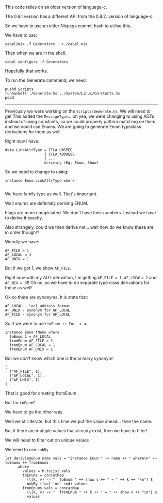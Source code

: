 This code relies on an older version of language-c.

The 0.6.1 version has a different API from the 0.8.2. version of language-c.

So we have to use an older Nixpkgs commit hash to utilise this.

We have to use:

```
cabal2nix -f Generators . >./cabal.nix
```

Then when we are in the shell.

```
cabal configure -f Generators
```

Hopefully that works.

To run the Generate command, we need:

```
pushd Scripts
runhaskell ./Generate.hs ../System/Linux/Constants.hs
popd
```

---

Previously we were working on the `Scripts/Generate.hs`. We will need to get 
This added the `MessageType`... oh yea, we were changing to using ADTs instead of using constants, so we could properly pattern matching on them, and we could use Enums. We are going to generate Enum typeclass derivations for them as well.

Right now I have:

```
data LinkAttrType = IFLA_UNSPEC
                  | IFLA_ADDRESS
                  | ...
                  deriving (Eq, Enum, Show)
```

So we need to change to using:

```
instance Enum LinkAttrType where
  
```

We have family type as well. That's important.

Wait enums are definitely deriving ENUM.

Flags are more complciated. We don't have their numbers. Instead we have to derive it exactly.

Also strangely, could we then derive not... wait how do we know these are in order though!?

Weirdly we have:

```
AF_FILE = 1
AF_LOCAL = 1
AF_UNIX = 1
```

But if we get 1, we show `AF_FILE`.

Right now with my ADT derivation, I'm getting `AF_FILE = 1`, `AF_LOCAL= 2` and `AF_NIX = 3`!! Oh no, so we have to do separate type class derivations for these as well!

Ok so there are synonyms. It is state that:

```
AF_LOCAL - locl address format
AF_UNIX - synonym for AF_LOCAL
AF_FILE - synonym for AF_LOCAL
```

So if we were to use `toEnum :: Int -> a`.

```
instance Enum fName where
  toEnum 1 = AF_LOCAL
  fromEnum AF_FILE = 1
  fromEnum AF_LOCAL = 1
  fromEnum AF_UNIX = 1
```

But we don't know which one is the primary synonym!

```
[
  ("AF_FILE", 1),
  ("AF_LOCAL", 1),
  ("AF_UNIX", 1)
]
```


That is good for creating fromEnum.

But for `toEnum`?

We have to go the other way.

Well we still iterate, but this time we put the value ahead... then the name.

But if there are multiple values that already exist, then we have to filter!

We will need to filter out on unique values

We need to use `nubBy`


```
let derivingEnum name vals = "instance Enum " ++ name ++ " where\n" ++ toEnums ++ fromEnums
      where
        values = M.toList vals
        toEnums = concatMap
          (\(k, v) -> "  toEnum " ++ show v ++ " = " ++ k ++ "\n") $
          nubBy ((==) `on` snd) values
        fromEnums vals = concatMap
          (\(k, v) -> "  fromEnum " ++ k ++ " = " ++ show v ++ "\n") $
          values

```
